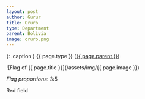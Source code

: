 ```yaml
---
layout: post
author: Gurur
title: Oruro
type: Department
parent: Bolivia
image: oruro.png
---
```

{: .caption }
{{ page.type }} ([{{ page.parent }}](/2019/03/25/bolivia.html))

![Flag of {{ page.title }}](/assets/img/{{ page.image }})

*Flag proportions*: 3:5

Red field